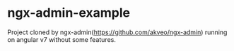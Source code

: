 # ngx-admin-example
Project cloned by ngx-admin(https://github.com/akveo/ngx-admin) running on angular v7 without some features.
